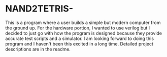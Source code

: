 # NAND2TETRIS-
This is a program where a user  builds a simple but modern computer from the ground up. For the hardware portion, I wanted to use verilog but I decided to just go with how the program is designed because they provide accurate test scripts and a simulator. I am looking forward to doing this program and I haven't been this excited in a long time. Detailed project descriptions are in the readme.
